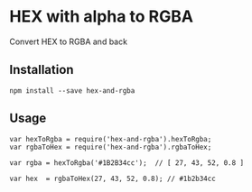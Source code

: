 # HEX with alpha to RGBA

Convert HEX to RGBA and back

## Installation

    npm install --save hex-and-rgba

## Usage

    var hexToRgba = require('hex-and-rgba').hexToRgba;
    var rgbaToHex = require('hex-and-rgba').rgbaToHex;

    var rgba = hexToRgba('#1B2B34cc');  // [ 27, 43, 52, 0.8 ]

    var hex  = rgbaToHex(27, 43, 52, 0.8); // #1b2b34cc